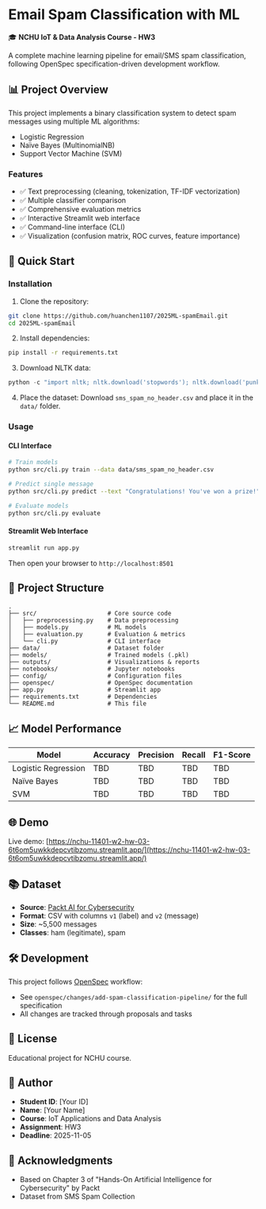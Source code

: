 # Email Spam Classification with ML

🎓 **NCHU IoT & Data Analysis Course - HW3**

A complete machine learning pipeline for email/SMS spam classification, following OpenSpec specification-driven development workflow.

## 📊 Project Overview

This project implements a binary classification system to detect spam messages using multiple ML algorithms:
- Logistic Regression
- Naïve Bayes (MultinomialNB)
- Support Vector Machine (SVM)

### Features
- ✅ Text preprocessing (cleaning, tokenization, TF-IDF vectorization)
- ✅ Multiple classifier comparison
- ✅ Comprehensive evaluation metrics
- ✅ Interactive Streamlit web interface
- ✅ Command-line interface (CLI)
- ✅ Visualization (confusion matrix, ROC curves, feature importance)

## 🚀 Quick Start

### Installation

1. Clone the repository:
```bash
git clone https://github.com/huanchen1107/2025ML-spamEmail.git
cd 2025ML-spamEmail
```

2. Install dependencies:
```bash
pip install -r requirements.txt
```

3. Download NLTK data:
```python
python -c "import nltk; nltk.download('stopwords'); nltk.download('punkt')"
```

4. Place the dataset:
Download `sms_spam_no_header.csv` and place it in the `data/` folder.

### Usage

#### CLI Interface
```bash
# Train models
python src/cli.py train --data data/sms_spam_no_header.csv

# Predict single message
python src/cli.py predict --text "Congratulations! You've won a prize!"

# Evaluate models
python src/cli.py evaluate
```

#### Streamlit Web Interface
```bash
streamlit run app.py
```

Then open your browser to `http://localhost:8501`

## 📁 Project Structure

```
.
├── src/                    # Core source code
│   ├── preprocessing.py    # Data preprocessing
│   ├── models.py           # ML models
│   ├── evaluation.py       # Evaluation & metrics
│   └── cli.py              # CLI interface
├── data/                   # Dataset folder
├── models/                 # Trained models (.pkl)
├── outputs/                # Visualizations & reports
├── notebooks/              # Jupyter notebooks
├── config/                 # Configuration files
├── openspec/               # OpenSpec documentation
├── app.py                  # Streamlit app
├── requirements.txt        # Dependencies
└── README.md               # This file
```

## 📈 Model Performance

| Model | Accuracy | Precision | Recall | F1-Score |
|-------|----------|-----------|--------|----------|
| Logistic Regression | TBD | TBD | TBD | TBD |
| Naïve Bayes | TBD | TBD | TBD | TBD |
| SVM | TBD | TBD | TBD | TBD |

## 🌐 Demo

Live demo: [https://nchu-11401-w2-hw-03-6t6om5uwkkdepcvtibzomu.streamlit.app/](https://nchu-11401-w2-hw-03-6t6om5uwkkdepcvtibzomu.streamlit.app/)

## 📚 Dataset

- **Source**: [Packt AI for Cybersecurity](https://github.com/PacktPublishing/Hands-On-Artificial-Intelligence-for-Cybersecurity/blob/master/Chapter03/datasets/sms_spam_no_header.csv)
- **Format**: CSV with columns `v1` (label) and `v2` (message)
- **Size**: ~5,500 messages
- **Classes**: ham (legitimate), spam

## 🛠️ Development

This project follows [OpenSpec](https://openspec.dev/) workflow:
- See `openspec/changes/add-spam-classification-pipeline/` for the full specification
- All changes are tracked through proposals and tasks

## 📝 License

Educational project for NCHU course. 

## 👥 Author

- **Student ID**: [Your ID]
- **Name**: [Your Name]
- **Course**: IoT Applications and Data Analysis
- **Assignment**: HW3
- **Deadline**: 2025-11-05

## 🙏 Acknowledgments

- Based on Chapter 3 of "Hands-On Artificial Intelligence for Cybersecurity" by Packt
- Dataset from SMS Spam Collection
